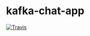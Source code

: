 # kafka-chat-app

[![Travis](https://img.shields.io/travis/com/eliasnorrby/kafka-chat-app?style=for-the-badge)](https://travis-ci.com/eliasnorrby/kafka-chat-app)
